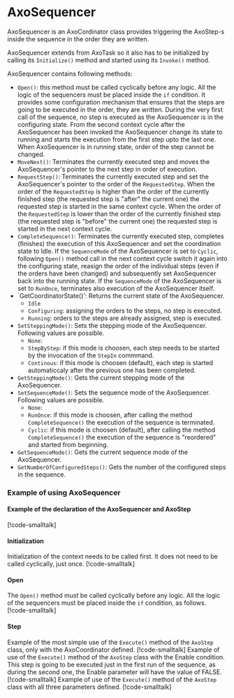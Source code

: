# AxoSequencer

AxoSequencer is an AxoCordinator class provides triggering the AxoStep-s inside the sequence in the order they are written.

AxoSequencer extends from AxoTask so it also has to be initialized by calling its `Initialize()` method and started using its `Invoke()` method.
    
AxoSequencer contains following methods:
- `Open()`: this method must be called cyclically before any logic. All the logic of the sequencers must be placed inside the `if` condition. It provides some configuration mechanism that ensures that the steps are going to be executed in the order, they are written. During the very first call of the sequence, no step is executed as the AxoSequencer is in the configuring state. From the second context cycle after the AxoSequencer has been invoked the AxoSequencer change its state to running and starts the execution from the first step upto the last one. When AxoSequencer is in running state, order of the step cannot be changed. 
- `MoveNext()`: Terminates the currently executed step and moves the AxoSequencer's pointer to the next step in order of execution.
- `RequestStep()`: Terminates the currently executed step and set the AxoSequencer's pointer to the order of the `RequestedStep`. When the order of the `RequestedStep` is higher than the order of the currently finished step (the requested step is "after" the current one) the requested step is started in the same context cycle. When the order of the `RequestedStep` is lower than the order of the currently finished step (the requested step is "before" the current one) the requested step is started in the next context cycle.
- `CompleteSequence()`: Terminates the currently executed step, completes (finishes) the execution of this AxoSequencer and set the coordination state to Idle. If the `SequenceMode` of the AxoSequencer is set to `Cyclic`, following `Open()` method call in the next context cycle switch it again into the configuring state, reasign the order of the individual steps (even if the orders have been changed) and subsequently set AxoSequencer back into the running state. If the `SequenceMode` of the AxoSequencer is set to `RunOnce`, terminates also execution of the AxoSequencer itself.
- `GetCoordinatorState()': Returns the current state of the AxoSequencer. 
    - `Idle`
    - `Configuring`: assigning the orders to the steps, no step is executed.
    - `Running`: orders to the steps are already assigned, step is executed.
- `SetSteppingMode()`: Sets the stepping mode of the AxoSequencer. Following values are possible.
    - `None`:
    - `StepByStep`: if this mode is choosen, each step needs to be started by the invocation of the `StepIn` commmand.
    - `Continous`: if this mode is choosen (default), each step is started automaticcaly after the previous one has been completed.
- `GetSteppingMode()`: Gets the current stepping mode of the AxoSequencer. 
- `SetSequenceMode()`: Sets the sequence mode of the AxoSequencer. Following values are possible.
    - `None`:
    - `RunOnce`: if this mode is choosen, after calling the method `CompleteSequence()` the execution of the sequence is terminated.
    - `Cyclic`: if this mode is choosen (default), after calling the method `CompleteSequence()` the execution of the sequence is "reordered" and started from beginning.
- `GetSequenceMode()`: Gets the current sequence mode of the AxoSequencer. 
- `GetNumberOfConfiguredSteps()`: Gets the number of the configured steps in the sequence. 

### Example of using AxoSequencer
#### Example of the declaration of the AxoSequencer and AxoStep 
[!code-smalltalk[](../app/src/Examples/AXOpen.AxoSequencer/AxoSequencerDocuExample.st?range=4-11,84)]
#### Initialization
Initialization of the context needs to be called first. It does not need to be called cyclically, just once.
[!code-smalltalk[](../app/src/Examples/AXOpen.AxoSequencer/AxoSequencerDocuExample.st?name=Initialize)]
#### Open
The `Open()` method must be called cyclically before any logic. All the logic of the sequencers must be placed inside the `if` condition, as follows.
[!code-smalltalk[](../app/src/Examples/AXOpen.AxoSequencer/AxoSequencerDocuExample.st?name=Open)]
#### Step
Example of the most simple use of the `Execute()` method of the `AxoStep` class, only with the AxoCoordinator defined. 
[!code-smalltalk[](../app/src/Examples/AXOpen.AxoSequencer/AxoSequencerDocuExample.st?name=SimpleStep)]
Example of use of the `Execute()` method of the `AxoStep` class with the Enable condition. 
This step is going to be executed just in the first run of the sequence, as during the second one, the Enable parameter will have the value of FALSE.
[!code-smalltalk[](../app/src/Examples/AXOpen.AxoSequencer/AxoSequencerDocuExample.st?name=EnableStep)]
Example of use of the `Execute()` method of the `AxoStep` class with all three parameters defined.
[!code-smalltalk[](../app/src/Examples/AXOpen.AxoSequencer/AxoSequencerDocuExample.st?name=FullStep)]
